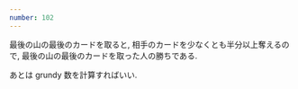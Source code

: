 ```yaml
---
number: 102
---
```

最後の山の最後のカードを取ると, 相手のカードを少なくとも半分以上奪えるので, 最後の山の最後のカードを取った人の勝ちである.

あとは grundy 数を計算すればいい.
